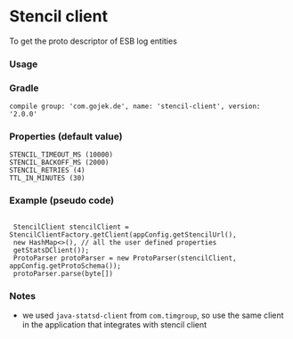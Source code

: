 # Stencil client

To get the proto descriptor of ESB log entities

### Usage

### Gradle
`compile group: 'com.gojek.de', name: 'stencil-client', version: '2.0.0' `


### Properties (default value)

```$xslt
STENCIL_TIMEOUT_MS (10000)
STENCIL_BACKOFF_MS (2000)
STENCIL_RETRIES (4)
TTL_IN_MINUTES (30)
```


### Example (pseudo code)
```

 StencilClient stencilClient = StencilClientFactory.getClient(appConfig.getStencilUrl(),
 new HashMap<>(), // all the user defined properties
 getStatsDClient());
 ProtoParser protoParser = new ProtoParser(stencilClient, appConfig.getProtoSchema());
 protoParser.parse(byte[])

```

### Notes
- we used ``java-statsd-client`` from ``com.timgroup``, so use the same client in the application that integrates with stencil client
